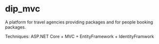 # dip_mvc
A platform for travel agencies providing packages and for people booking packages.

Techniques: ASP.NET Core + MVC + EntityFramework + IdentityFramwork
